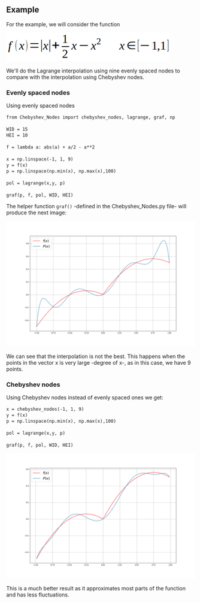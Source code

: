 ## Example

For the example, we will consider the function 

![function](../../images/Chebyshev%20nodes/function.png)

We'll do the Lagrange interpolation using nine evenly spaced nodes to compare with the interpolation using Chebyshev nodes.

### Evenly spaced nodes

Using evenly spaced nodes

```
from Chebyshev_Nodes import chebyshev_nodes, lagrange, graf, np

WID = 15
HEI = 10

f = lambda a: abs(a) + a/2 - a**2

x = np.linspace(-1, 1, 9)
y = f(x)
p = np.linspace(np.min(x), np.max(x),100)

pol = lagrange(x,y, p)

graf(p, f, pol, WID, HEI)
```

The helper function ```graf()``` -defined in the Chebyshev_Nodes.py file- will produce the next image:

![Even nodes](../../images/Chebyshev%20nodes/Example1_chebyshev1.png)

We can see that the interpolation is not the best. This happens when the points in the vector x is very large -degree of x-, as in this case, we have 9 points. 

### Chebyshev nodes

Using Chebyshev nodes instead of evenly spaced ones we get:

```
x = chebyshev_nodes(-1, 1, 9)
y = f(x)
p = np.linspace(np.min(x), np.max(x),100)

pol = lagrange(x,y, p)

graf(p, f, pol, WID, HEI)
```

![Chebyshev nodes](../../images/Chebyshev%20nodes/Example1_chebyshev2.png)

This is a much better result as it approximates most parts of the function and has less fluctuations.